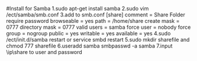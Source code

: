 #Install for Samba
1.sudo apt-get install samba
2.sudo vim /ect/samba/smb.conf
3.add to smb.conf
	 [share]
		 comment = Share Folder require password
		 browseable = yes
		 path = /home/share
		 create mask = 0777
		 directory mask = 0777
		 valid users = samba
		 force user = nobody
		 force group = nogroup
		 public = yes
		 writable = yes
		 available = yes
4.sudo /ect/init.d/samba restart  or service smbd restart 
5.sudo mkdir sharefile and chmod 777 sharefile
6.useradd samba
  smbpasswd -a samba
7.input \\ip\share to user and password

